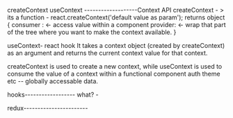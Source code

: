 createContext
useContext
-------------------Context API
createContext - >
its a function - react.createContext('default value as param');
returns object {
    consumer : <- access value within a component
    provider: <- wrap that part of the tree where you want to make the context available.
}

useContext- react hook
It takes a context object (created by createContext) as an argument and returns the current context value for that context.

createContext is used to create a new context, while useContext is used to consume the value of a context within a functional component
auth
theme
etc -- globally accessable data.

hooks------------------
what? - 


redux-----------------------